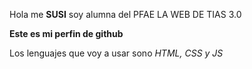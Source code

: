 Hola me **SUSI** soy alumna del PFAE LA WEB DE TIAS 3.0

**Este es mi perfin de github**

Los lenguajes  que voy a usar sono _HTML, CSS y JS_
